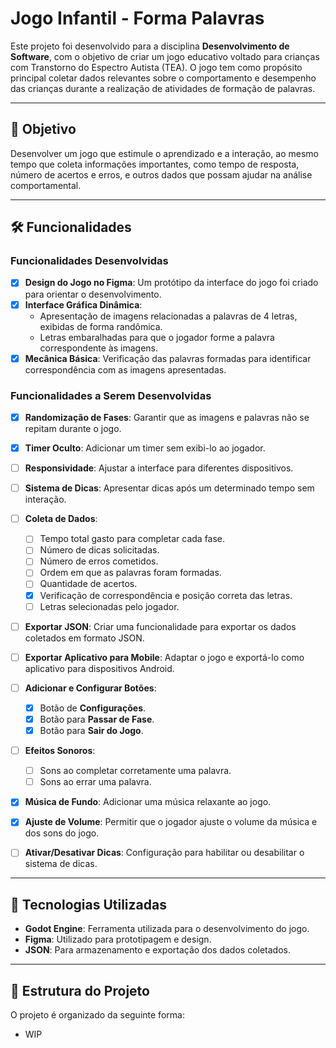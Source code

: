 # Jogo Infantil - Forma Palavras

Este projeto foi desenvolvido para a disciplina **Desenvolvimento de Software**, com o objetivo de criar um jogo educativo voltado para crianças com Transtorno do Espectro Autista (TEA). O jogo tem como propósito principal coletar dados relevantes sobre o comportamento e desempenho das crianças durante a realização de atividades de formação de palavras.

---

## 🎯 Objetivo

Desenvolver um jogo que estimule o aprendizado e a interação, ao mesmo tempo que coleta informações importantes, como tempo de resposta, número de acertos e erros, e outros dados que possam ajudar na análise comportamental.

---

## 🛠️ Funcionalidades

### Funcionalidades Desenvolvidas
- [x] **Design do Jogo no Figma**: Um protótipo da interface do jogo foi criado para orientar o desenvolvimento.
- [x] **Interface Gráfica Dinâmica**: 
  - Apresentação de imagens relacionadas a palavras de 4 letras, exibidas de forma randômica.
  - Letras embaralhadas para que o jogador forme a palavra correspondente às imagens.
- [x] **Mecânica Básica**: Verificação das palavras formadas para identificar correspondência com as imagens apresentadas.

### Funcionalidades a Serem Desenvolvidas
- [x] **Randomização de Fases**: Garantir que as imagens e palavras não se repitam durante o jogo.
- [x] **Timer Oculto**: Adicionar um timer sem exibi-lo ao jogador.
- [ ] **Responsividade**: Ajustar a interface para diferentes dispositivos.
- [ ] **Sistema de Dicas**: Apresentar dicas após um determinado tempo sem interação.
- [ ] **Coleta de Dados**:
  - [ ] Tempo total gasto para completar cada fase.
  - [ ] Número de dicas solicitadas.
  - [ ] Número de erros cometidos.
  - [ ] Ordem em que as palavras foram formadas.
  - [ ] Quantidade de acertos.
  - [x] Verificação de correspondência e posição correta das letras.
  - [ ] Letras selecionadas pelo jogador.
- [ ] **Exportar JSON**: Criar uma funcionalidade para exportar os dados coletados em formato JSON.
- [ ] **Exportar Aplicativo para Mobile**: Adaptar o jogo e exportá-lo como aplicativo para dispositivos Android.
- [ ] **Adicionar e Configurar Botões**:
  - [x] Botão de **Configurações**.
  - [x] Botão para **Passar de Fase**.
  - [x] Botão para **Sair do Jogo**.
- [ ] **Efeitos Sonoros**:
  - [ ] Sons ao completar corretamente uma palavra.
  - [ ] Sons ao errar uma palavra.
- [x] **Música de Fundo**: Adicionar uma música relaxante ao jogo.
- [X] **Ajuste de Volume**: Permitir que o jogador ajuste o volume da música e dos sons do jogo.
- [ ] **Ativar/Desativar Dicas**: Configuração para habilitar ou desabilitar o sistema de dicas.


---

## 🚀 Tecnologias Utilizadas

- **Godot Engine**: Ferramenta utilizada para o desenvolvimento do jogo.
- **Figma**: Utilizado para prototipagem e design.
- **JSON**: Para armazenamento e exportação dos dados coletados.

---

## 📌 Estrutura do Projeto

O projeto é organizado da seguinte forma:

- WIP
